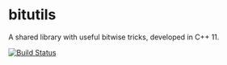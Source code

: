 # bitutils
A shared library with useful bitwise tricks, developed in C++ 11.

[![Build Status](https://travis-ci.org/BarbaNikos/bitutils.png?branch=master)](https://travis-ci.org/BarbaNikos/bitutils)
